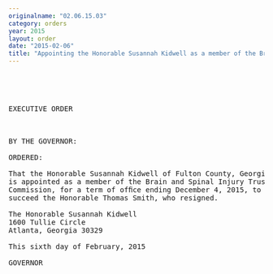```yaml
---
originalname: "02.06.15.03"
category: orders
year: 2015
layout: order
date: "2015-02-06"
title: "Appointing the Honorable Susannah Kidwell as a member of the Brain and Spinal Injury Trust Fund Commission"
---
```

<pre>
 

 

EXECUTIVE ORDER

 

BY THE GOVERNOR:

ORDERED:

That the Honorable Susannah Kidwell of Fulton County, Georgia,
is appointed as a member of the Brain and Spinal Injury Trust Fund
Commission, for a term of ofﬁce ending December 4, 2015, to
succeed the Honorable Thomas Smith, who resigned.

The Honorable Susannah Kidwell
1600 Tullie Circle
Atlanta, Georgia 30329

This sixth day of February, 2015

GOVERNOR

    

 

 

</pre>
